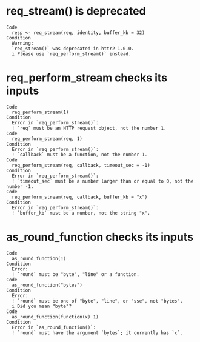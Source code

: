 # req_stream() is deprecated

    Code
      resp <- req_stream(req, identity, buffer_kb = 32)
    Condition
      Warning:
      `req_stream()` was deprecated in httr2 1.0.0.
      i Please use `req_perform_stream()` instead.

# req_perform_stream checks its inputs

    Code
      req_perform_stream(1)
    Condition
      Error in `req_perform_stream()`:
      ! `req` must be an HTTP request object, not the number 1.
    Code
      req_perform_stream(req, 1)
    Condition
      Error in `req_perform_stream()`:
      ! `callback` must be a function, not the number 1.
    Code
      req_perform_stream(req, callback, timeout_sec = -1)
    Condition
      Error in `req_perform_stream()`:
      ! `timeout_sec` must be a number larger than or equal to 0, not the number -1.
    Code
      req_perform_stream(req, callback, buffer_kb = "x")
    Condition
      Error in `req_perform_stream()`:
      ! `buffer_kb` must be a number, not the string "x".

# as_round_function checks its inputs

    Code
      as_round_function(1)
    Condition
      Error:
      ! `round` must be "byte", "line" or a function.
    Code
      as_round_function("bytes")
    Condition
      Error:
      ! `round` must be one of "byte", "line", or "sse", not "bytes".
      i Did you mean "byte"?
    Code
      as_round_function(function(x) 1)
    Condition
      Error in `as_round_function()`:
      ! `round` must have the argument `bytes`; it currently has `x`.

